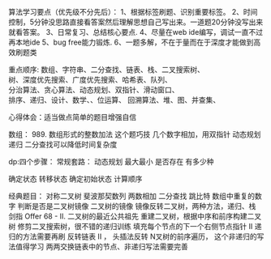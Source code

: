 
算法学习要点（优先级不分先后）：
1、根据标签刷题、识别重要标签。
2、时间控制，5分钟没思路直接看答案然后理解思想自己写出来。一道题20分钟没写出来就看答案。
3、日常复习、总结核心要点.
4、尽量在web ide编写，调试一直不过再本地ide
5、bug free能力锻炼.
6、一题多解，不在于量而在于深度才能做到高效刷题类


重点顺序:
数组、字符串、二分查找、链表、栈、二叉搜索树、   
树、深度优先搜索、广度优先搜索、哈希表、队列、   
分治算法、贪心算法、动态规划、双指针、滑动窗口、  
排序、递归、设计、数学、、位运算、
回溯算法、堆、图、并查集、

心得体会：适当做点简单的题目增强自信

数组：
989. 数组形式的整数加法 这个题巧技
几个数字相加，用双指针
动态规划
递归
二分查找可以降低时间复杂度



dp:四个步骤：
常规套路：
动态规划
最大最小
是否存在
有多少种

确定状态 
转移状态
确定初始状态
计算顺序


经典题目：
对称二叉树
斐波那契数列
两数相加
二分查找
跳比特
数组中重复的数字
判断是否是二叉树镜像
二叉树的镜像
镜像反转二叉树，两种方法，递归、栈
剑指 Offer 68 - II. 二叉树的最近公共祖先
重建二叉树，根据中序和前序构建二叉树
修剪二叉搜索树，很不错的递归训练
填充每个节点的下一个右侧节点指针 II 递归的方法需要再刷
反转链表 II ， 头插法反转
N叉树的前序遍历， 这个非递归的写法值得学习
两两交换链表中的节点、非递归写法需要完善